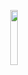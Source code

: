<p align="center"><img width=15%" src="https://i.pinimg.com/originals/ac/4e/22/ac4e22e0573cbfa8216189b38badc63c.gif" /></p>
